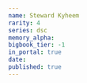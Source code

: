 ```yaml
---
name: Steward Kyheem
rarity: 4
series: dsc
memory_alpha:
bigbook_tier: -1
in_portal: true
date:
published: true
---
```



